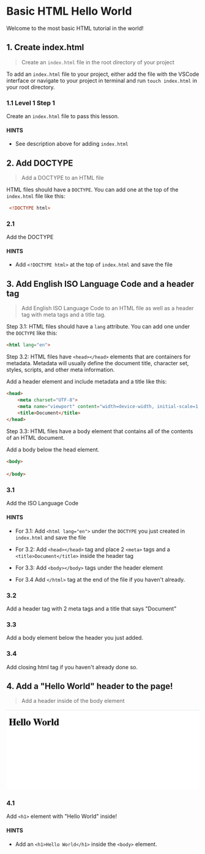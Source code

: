 # Basic HTML Hello World

Welcome to the most basic HTML tutorial in the world!

## 1. Create index.html

> Create an `index.html` file in the root directory of your project

To add an `index.html` file to your project, either add the file with the VSCode interface or
navigate to your project in terminal and run `touch index.html` in your root directory.

### 1.1 Level 1 Step 1

Create an `index.html` file to pass this lesson.

#### HINTS

- See description above for adding `index.html`

## 2. Add DOCTYPE

> Add a DOCTYPE to an HTML file

HTML files should have a `DOCTYPE`. You can add one at the top of the `index.html` file like this:

```html
 <!DOCTYPE html>
```

### 2.1

Add the DOCTYPE

#### HINTS

- Add `<!DOCTYPE html>` at the top of `index.html` and save the file

## 3. Add English ISO Language Code and a header tag

> Add English ISO Language Code to an HTML file as well as a header tag with meta tags and a title tag.

Step 3.1: HTML files should have a `lang` attribute. You can add one under the `DOCTYPE` like this:

```html
<html lang="en">
```

Step 3.2: HTML files have `<head></head>` elements that are containers for metadata. Metadata will usually define the document title, character set, styles, scripts, and other meta information.

Add a header element and include metadata and a title like this:

```html
<head>
    <meta charset="UTF-8">
    <meta name="viewport" content="width=device-width, initial-scale=1.0">
    <title>Document</title>
</head>
```

Step 3.3: HTML files have a body element that contains all of the contents of an HTML document.

Add a body below the head element.

```html
<body>
    
</body>
```

### 3.1

Add the ISO Language Code

#### HINTS

- For 3.1: Add `<html lang="en">` under the `DOCTYPE` you just created in `index.html` and save the file

- For 3.2:  Add `<head></head>` tag and place 2 `<meta>` tags and a `<title>Document</title>` inside the header tag

- For 3.3: Add `<body></body>` tags under the header element

- For 3.4 Add `</html>` tag at the end of the file if you haven't already.


### 3.2

Add a header tag with 2 meta tags and a title that says "Document"

### 3.3

Add a body element below the header you just added.

### 3.4

Add closing html tag if you haven't already done so.

## 4. Add a "Hello World" header to the page!

> Add a header inside of the body element

![Hello World Header](public/images/helloworld.png?raw=true "Hello World Header")

### 4.1

Add `<h1>` element with "Hello World" inside!

#### HINTS

- Add an `<h1>Hello World</h1>` inside the `<body>` element.




